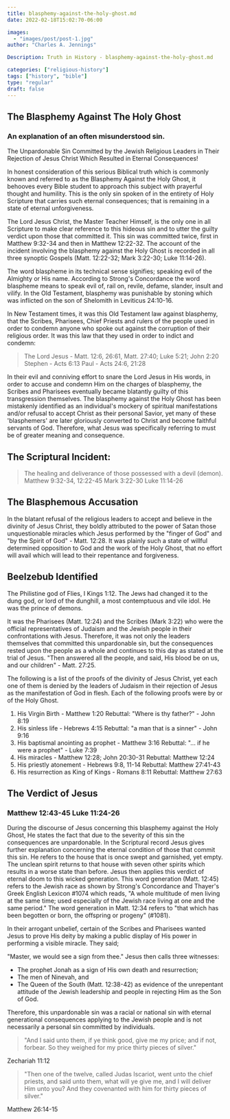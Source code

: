 ```yaml
---
title: blasphemy-against-the-holy-ghost.md
date: 2022-02-18T15:02:70-06:00

images:
  - "images/post/post-1.jpg"
author: "Charles A. Jennings"

Description: Truth in History - blasphemy-against-the-holy-ghost.md

categories: ["religious-history"]
tags: ["history", "bible"]
type: "regular"
draft: false
---
```


## The Blasphemy Against The Holy Ghost

### An explanation of an often misunderstood sin.

The Unpardonable Sin Committed by the Jewish Religious Leaders in Their Rejection of Jesus Christ Which Resulted in Eternal Consequences!

In honest consideration of this serious Biblical truth which is commonly known and referred to as the Blasphemy Against the Holy Ghost, it behooves every Bible student to approach this subject with prayerful thought and humility. This is the only sin spoken of in the entirety of Holy Scripture that carries such eternal consequences; that is remaining in a state of eternal unforgiveness.

The Lord Jesus Christ, the Master Teacher Himself, is the only one in all Scripture to make clear reference to this hideous sin and to utter the guilty verdict upon those that committed it. This sin was committed twice, first in Matthew 9:32-34 and then in Matthew 12:22-32. The account of the incident involving the blasphemy against the Holy Ghost is recorded in all three synoptic Gospels (Matt. 12:22-32; Mark 3:22-30; Luke 11:14-26).

The word blaspheme in its technical sense signifies; speaking evil of the Almighty or His name. According to Strong's Concordance the word blaspheme means to speak evil of, rail on, revile, defame, slander, insult and vilify. In the Old Testament, blasphemy was punishable by stoning which was inflicted on the son of Shelomith in Leviticus 24:10-16.

In New Testament times, it was this Old Testament law against blasphemy, that the Scribes, Pharisees, Chief Priests and rulers of the people used in order to condemn anyone who spoke out against the corruption of their religious order. It was this law that they used in order to indict and condemn:

>The Lord Jesus - Matt. 12:6, 26:61, Matt. 27:40; Luke 5:21; John 2:20
>Stephen - Acts 6:13
>Paul - Acts 24:6, 21:28 

In their evil and conniving effort to snare the Lord Jesus in His words, in order to accuse and condemn Him on the charges of blasphemy, the Scribes and Pharisees eventually became blatantly guilty of this transgression themselves. The blasphemy against the Holy Ghost has been mistakenly identified as an individual's mockery of spiritual manifestations and/or refusal to accept Christ as their personal Savior, yet many of these 'blasphemers' are later gloriously converted to Christ and become faithful servants of God. Therefore, what Jesus was specifically referring to must be of greater meaning and consequence.

## The Scriptural Incident:

>The healing and deliverance of those possessed with a devil (demon).
>Matthew 9:32-34, 12:22-45
>Mark 3:22-30 Luke 11:14-26

## The Blasphemous Accusation

In the blatant refusal of the religious leaders to accept and believe in the divinity of Jesus Christ, they boldly attributed to the power of Satan those unquestionable miracles which Jesus performed by the "finger of God" and "by the Spirit of God" - Matt. 12:28. It was plainly such a state of willful determined opposition to God and the work of the Holy Ghost, that no effort will avail which will lead to their repentance and forgiveness.

## Beelzebub Identified

The Philistine god of Flies, I Kings 1:12. The Jews had changed it to the dung god, or lord of the dunghill, a most contemptuous and vile idol. He was the prince of demons.

It was the Pharisees (Matt. 12:24) and the Scribes (Mark 3:22) who were the official representatives of Judaism and the Jewish people in their confrontations with Jesus. Therefore, it was not only the leaders themselves that committed this unpardonable sin, but the consequences rested upon the people as a whole and continues to this day as stated at the trial of Jesus. "Then answered all the people, and said, His blood be on us, and our children" - Matt. 27:25.

The following is a list of the proofs of the divinity of Jesus Christ, yet each one of them is denied by the leaders of Judaism in their rejection of Jesus as the manifestation of God in flesh. Each of the following proofs were by or of the Holy Ghost.

1. His Virgin Birth - Matthew 1:20
        Rebuttal: "Where is thy father?" - John 8:19
2. His sinless life - Hebrews 4:15
        Rebuttal: "a man that is a sinner" - John 9:16
3. His baptismal anointing as prophet - Matthew 3:16
        Rebuttal: "... if he were a prophet" - Luke 7:39
4. His miracles - Matthew 12:28; John 20:30-31
        Rebuttal: Matthew 12:24
5. His priestly atonement - Hebrews 9:8, 11-14
        Rebuttal: Matthew 27:41-43
6. His resurrection as King of Kings - Romans 8:11
        Rebuttal: Matthew 27:63

## The Verdict of Jesus
### Matthew 12:43-45 Luke 11:24-26

During the discourse of Jesus concerning this blasphemy against the Holy Ghost, He states the fact that due to the severity of this sin the consequences are unpardonable. In the Scriptural record Jesus gives further explanation concerning the eternal condition of those that commit this sin. He refers to the house that is once swept and garnished, yet empty. The unclean spirit returns to that house with seven other spirits which results in a worse state than before. Jesus then applies this verdict of eternal doom to this wicked generation. This word generation (Matt. 12:45) refers to the Jewish race as shown by Strong's Concordance and Thayer's Greek English Lexicon #1074 which reads, "A whole multitude of men living at the same time; used especially of the Jewish race living at one and the same period." The word generation in Matt. 12:34 refers to "that which has been begotten or born, the offspring or progeny" (#1081).

In their arrogant unbelief, certain of the Scribes and Pharisees wanted Jesus to prove His deity by making a public display of His power in performing a visible miracle. They said;

"Master, we would see a sign from thee." Jesus then calls three witnesses:

- The prophet Jonah as a sign of His own death and resurrection;
- The men of Ninevah, and
- The Queen of the South (Matt. 12:38-42) as evidence of the unrepentant attitude of the Jewish leadership and people in rejecting Him as the Son of God.

Therefore, this unpardonable sin was a racial or national sin with eternal generational consequences applying to the Jewish people and is not necessarily a personal sin committed by individuals.

>"And I said unto them, if ye think good, give me my price; and if not, forbear. So they weighed for my price thirty pieces of silver."

Zechariah 11:12

>"Then one of the twelve, called Judas Iscariot, went unto the chief priests, and said unto them, what will ye give me, and I will deliver Him unto you? And they covenanted with him for thirty pieces of silver."

Matthew 26:14-15